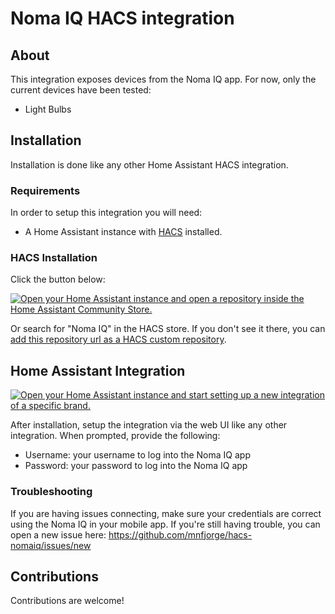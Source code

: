 # Noma IQ HACS integration

## About

This integration exposes devices from the Noma IQ app. For now, only the current devices have been tested:

- Light Bulbs

## Installation

Installation is done like any other Home Assistant HACS integration.

### Requirements

In order to setup this integration you will need:

- A Home Assistant instance with [HACS](https://hacs.xyz/) installed.

### HACS Installation

Click the button below:

[![Open your Home Assistant instance and open a repository inside the Home Assistant Community Store.](https://my.home-assistant.io/badges/hacs_repository.svg)](https://my.home-assistant.io/redirect/hacs_repository/?owner=mnfjorge&repository=https%3A%2F%2Fgithub.com%2Fmnfjorge%2Fhacs-nomaiq&category=integration)

Or search for "Noma IQ" in the HACS store. If you don't see it there, you can [add this repository url as a HACS custom repository](https://hacs.xyz/docs/faq/custom_repositories).

## Home Assistant Integration

[![Open your Home Assistant instance and start setting up a new integration of a specific brand.](https://my.home-assistant.io/badges/brand.svg)](https://my.home-assistant.io/redirect/brand/?brand=+Noma+IQ)

After installation, setup the integration via the web UI like any other integration. When prompted, provide the following:

- Username: your username to log into the Noma IQ app
- Password: your password to log into the Noma IQ app

### Troubleshooting

If you are having issues connecting, make sure your credentials are correct using the Noma IQ in your mobile app. If you're still having trouble, you can open a new issue here: https://github.com/mnfjorge/hacs-nomaiq/issues/new

## Contributions

Contributions are welcome!

